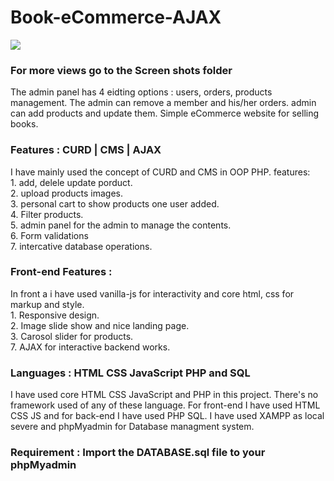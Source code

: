 # Book-eCommerce-AJAX
![](view.gif)
### For more views go to the Screen shots folder

The admin panel has 4 eidting options : users, orders, products management. The admin can remove a member and his/her orders.
admin can add products and update them. Simple eCommerce website for selling books.

### Features : CURD | CMS | AJAX
I have mainly used the concept of CURD and CMS in OOP PHP.
features:<br>
        1. add, delele update porduct.<br>
        2. upload products images.<br>
        3. personal cart to show products one user added.<br>
        4. Filter products.<br>
        5. admin panel for the admin to manage the contents.<br>
        6. Form validations <br>
        7. intercative database operations.<br>

### Front-end Features :
In front a i have used vanilla-js for interactivity
and core html, css for markup and style.<br>
        1. Responsive design. <br>
        2. Image slide show and nice landing page.<br>
        3. Carosol slider for products.<br> 
        7. AJAX for interactive backend works.<br>
              
### Languages : HTML CSS JavaScript PHP and SQL
I have used core HTML CSS JavaScript and PHP in this project. There's no framework used of any of these language.
For front-end I have used HTML CSS JS and for back-end I have used PHP SQL.
I have used XAMPP as local severe and phpMyadmin for Database managment system.

### Requirement : Import the DATABASE.sql file to your phpMyadmin 
